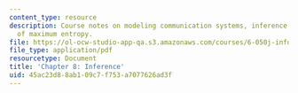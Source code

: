 ```yaml
---
content_type: resource
description: Course notes on modeling communication systems, inference, and the principle
  of maximum entropy.
file: https://ol-ocw-studio-app-qa.s3.amazonaws.com/courses/6-050j-information-and-entropy-spring-2008/45ac23d88ab109c7f753a7077626ad3f_MIT6_050JS08_chapter8.pdf
file_type: application/pdf
resourcetype: Document
title: 'Chapter 8: Inference'
uid: 45ac23d8-8ab1-09c7-f753-a7077626ad3f
---
```

